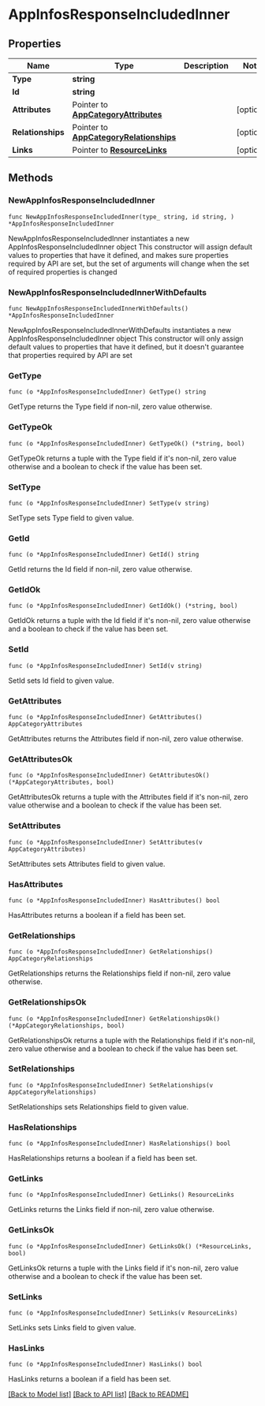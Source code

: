 # AppInfosResponseIncludedInner

## Properties

Name | Type | Description | Notes
------------ | ------------- | ------------- | -------------
**Type** | **string** |  | 
**Id** | **string** |  | 
**Attributes** | Pointer to [**AppCategoryAttributes**](AppCategoryAttributes.md) |  | [optional] 
**Relationships** | Pointer to [**AppCategoryRelationships**](AppCategoryRelationships.md) |  | [optional] 
**Links** | Pointer to [**ResourceLinks**](ResourceLinks.md) |  | [optional] 

## Methods

### NewAppInfosResponseIncludedInner

`func NewAppInfosResponseIncludedInner(type_ string, id string, ) *AppInfosResponseIncludedInner`

NewAppInfosResponseIncludedInner instantiates a new AppInfosResponseIncludedInner object
This constructor will assign default values to properties that have it defined,
and makes sure properties required by API are set, but the set of arguments
will change when the set of required properties is changed

### NewAppInfosResponseIncludedInnerWithDefaults

`func NewAppInfosResponseIncludedInnerWithDefaults() *AppInfosResponseIncludedInner`

NewAppInfosResponseIncludedInnerWithDefaults instantiates a new AppInfosResponseIncludedInner object
This constructor will only assign default values to properties that have it defined,
but it doesn't guarantee that properties required by API are set

### GetType

`func (o *AppInfosResponseIncludedInner) GetType() string`

GetType returns the Type field if non-nil, zero value otherwise.

### GetTypeOk

`func (o *AppInfosResponseIncludedInner) GetTypeOk() (*string, bool)`

GetTypeOk returns a tuple with the Type field if it's non-nil, zero value otherwise
and a boolean to check if the value has been set.

### SetType

`func (o *AppInfosResponseIncludedInner) SetType(v string)`

SetType sets Type field to given value.


### GetId

`func (o *AppInfosResponseIncludedInner) GetId() string`

GetId returns the Id field if non-nil, zero value otherwise.

### GetIdOk

`func (o *AppInfosResponseIncludedInner) GetIdOk() (*string, bool)`

GetIdOk returns a tuple with the Id field if it's non-nil, zero value otherwise
and a boolean to check if the value has been set.

### SetId

`func (o *AppInfosResponseIncludedInner) SetId(v string)`

SetId sets Id field to given value.


### GetAttributes

`func (o *AppInfosResponseIncludedInner) GetAttributes() AppCategoryAttributes`

GetAttributes returns the Attributes field if non-nil, zero value otherwise.

### GetAttributesOk

`func (o *AppInfosResponseIncludedInner) GetAttributesOk() (*AppCategoryAttributes, bool)`

GetAttributesOk returns a tuple with the Attributes field if it's non-nil, zero value otherwise
and a boolean to check if the value has been set.

### SetAttributes

`func (o *AppInfosResponseIncludedInner) SetAttributes(v AppCategoryAttributes)`

SetAttributes sets Attributes field to given value.

### HasAttributes

`func (o *AppInfosResponseIncludedInner) HasAttributes() bool`

HasAttributes returns a boolean if a field has been set.

### GetRelationships

`func (o *AppInfosResponseIncludedInner) GetRelationships() AppCategoryRelationships`

GetRelationships returns the Relationships field if non-nil, zero value otherwise.

### GetRelationshipsOk

`func (o *AppInfosResponseIncludedInner) GetRelationshipsOk() (*AppCategoryRelationships, bool)`

GetRelationshipsOk returns a tuple with the Relationships field if it's non-nil, zero value otherwise
and a boolean to check if the value has been set.

### SetRelationships

`func (o *AppInfosResponseIncludedInner) SetRelationships(v AppCategoryRelationships)`

SetRelationships sets Relationships field to given value.

### HasRelationships

`func (o *AppInfosResponseIncludedInner) HasRelationships() bool`

HasRelationships returns a boolean if a field has been set.

### GetLinks

`func (o *AppInfosResponseIncludedInner) GetLinks() ResourceLinks`

GetLinks returns the Links field if non-nil, zero value otherwise.

### GetLinksOk

`func (o *AppInfosResponseIncludedInner) GetLinksOk() (*ResourceLinks, bool)`

GetLinksOk returns a tuple with the Links field if it's non-nil, zero value otherwise
and a boolean to check if the value has been set.

### SetLinks

`func (o *AppInfosResponseIncludedInner) SetLinks(v ResourceLinks)`

SetLinks sets Links field to given value.

### HasLinks

`func (o *AppInfosResponseIncludedInner) HasLinks() bool`

HasLinks returns a boolean if a field has been set.


[[Back to Model list]](../README.md#documentation-for-models) [[Back to API list]](../README.md#documentation-for-api-endpoints) [[Back to README]](../README.md)


